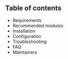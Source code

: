 ## Table of contents

- Requirements
- Recommended modules
- Installation
- Configuration
- Troubleshooting
- FAQ
- Maintainers
